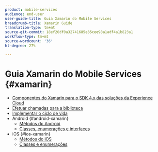```yaml
---
product: mobile-services
audience: end-user
user-guide-title: Guia Xamarin do Mobile Services
breadcrumb-title: Xamarin Guide
translation-type: tm+mt
source-git-commit: 18ef20df0a32741685e35cee98a1adf4a1b823a1
workflow-type: tm+mt
source-wordcount: '36'
ht-degree: 27%

---
```



# Guia Xamarin do Mobile Services {#xamarin}

+ [Componentes do Xamarin para o SDK 4.x das soluções da Experience Cloud](get-started.md)
+ [Efetuar chamadas para a biblioteca](library-calls.md)
+ [Implementar o ciclo de vida](lifecycle.md)
+ Android {#android-xamarin}
   + [Métodos do Android](c-android/methods-android.md)
   + [Classes, enumerações e interfaces](c-android/c-classes-enums-interfaces.md)
+ iOS {#ios-xamarin}
   + [Métodos do iOS](c-ios/methods-ios.md)
   + [Classes e enumerações](c-ios/c-classes-enums-constants.md)
